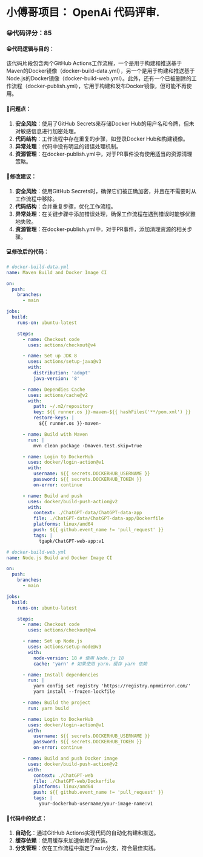 # 小傅哥项目： OpenAi 代码评审.
### 😀代码评分：85
#### 😀代码逻辑与目的：
该代码片段包含两个GitHub Actions工作流程，一个是用于构建和推送基于Maven的Docker镜像（docker-build-data.yml），另一个是用于构建和推送基于Node.js的Docker镜像（docker-build-web.yml）。此外，还有一个已被删除的工作流程（docker-publish.yml），它用于构建和发布Docker镜像，但可能不再使用。

#### 🤔问题点：
1. **安全风险**：使用了GitHub Secrets来存储Docker Hub的用户名和令牌，但未对敏感信息进行加密处理。
2. **代码结构**：工作流程中存在重复的步骤，如登录Docker Hub和构建镜像。
3. **异常处理**：代码中没有明显的错误处理机制。
4. **资源管理**：在docker-publish.yml中，对于PR事件没有使用适当的资源清理策略。

#### 🎯修改建议：
1. **安全风险**：使用GitHub Secrets时，确保它们被正确加密，并且在不需要时从工作流程中移除。
2. **代码结构**：合并重复步骤，优化工作流程。
3. **异常处理**：在关键步骤中添加错误处理，确保工作流程在遇到错误时能够优雅地失败。
4. **资源管理**：在docker-publish.yml中，对于PR事件，添加清理资源的相关步骤。

#### 💻修改后的代码：
```yaml
# docker-build-data.yml
name: Maven Build and Docker Image CI

on:
  push:
    branches:
      - main

jobs:
  build:
    runs-on: ubuntu-latest

    steps:
      - name: Checkout code
        uses: actions/checkout@v4

      - name: Set up JDK 8
        uses: actions/setup-java@v3
        with:
          distribution: 'adopt'
          java-version: '8'

      - name: Dependies Cache
        uses: actions/cache@v2
        with:
          path: ~/.m2/repository
          key: ${{ runner.os }}-maven-${{ hashFiles('**/pom.xml') }}
          restore-keys: |
            ${{ runner.os }}-maven-

      - name: Build with Maven
        run: |
          mvn clean package -Dmaven.test.skip=true

      - name: Login to DockerHub
        uses: docker/login-action@v1 
        with:
          username: ${{ secrets.DOCKERHUB_USERNAME }}
          password: ${{ secrets.DOCKERHUB_TOKEN }}
          on-error: continue

      - name: Build and push
        uses: docker/build-push-action@v2
        with:
          context: ./ChatGPT-data/ChatGPT-data-app
          file: ./ChatGPT-data/ChatGPT-data-app/Dockerfile
          platforms: linux/amd64
          push: ${{ github.event_name != 'pull_request' }}
          tags: |
            tgapk/ChatGPT-web-app:v1

# docker-build-web.yml
name: Node.js Build and Docker Image CI

on:
  push:
    branches:
      - main

jobs:
  build:
    runs-on: ubuntu-latest

    steps:
      - name: Checkout code
        uses: actions/checkout@v4

      - name: Set up Node.js
        uses: actions/setup-node@v3
        with:
          node-version: 18 # 使用 Node.js 18
          cache: 'yarn' # 如果使用 yarn，缓存 yarn 依赖

      - name: Install dependencies
        run: |
          yarn config set registry 'https://registry.npmmirror.com/'
          yarn install --frozen-lockfile

      - name: Build the project
        run: yarn build

      - name: Login to DockerHub
        uses: docker/login-action@v1
        with:
          username: ${{ secrets.DOCKERHUB_USERNAME }}
          password: ${{ secrets.DOCKERHUB_TOKEN }}
          on-error: continue

      - name: Build and push Docker image
        uses: docker/build-push-action@v2
        with:
          context: ./ChatGPT-web
          file: ./ChatGPT-web/Dockerfile
          platforms: linux/amd64
          push: ${{ github.event_name != 'pull_request' }}
          tags: |
            your-dockerhub-username/your-image-name:v1
```

#### 🌟代码中的优点：
1. **自动化**：通过GitHub Actions实现代码的自动化构建和推送。
2. **缓存依赖**：使用缓存来加速依赖的安装。
3. **分支管理**：仅在工作流程中指定了`main`分支，符合最佳实践。